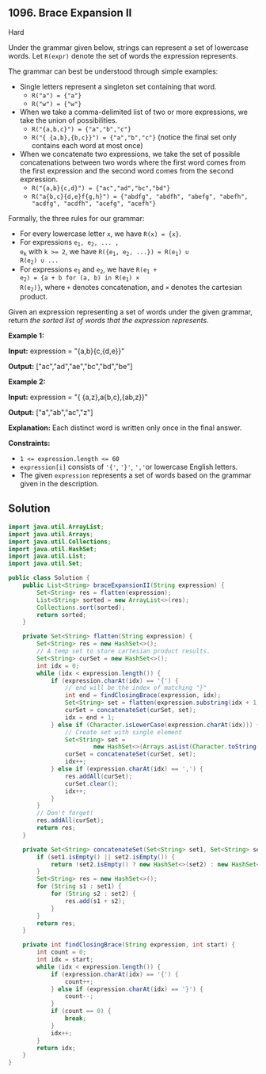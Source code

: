 ## 1096\. Brace Expansion II

Hard

Under the grammar given below, strings can represent a set of lowercase words. Let `R(expr)` denote the set of words the expression represents.

The grammar can best be understood through simple examples:

*   Single letters represent a singleton set containing that word.
    *   `R("a") = {"a"}`
    *   `R("w") = {"w"}`
*   When we take a comma-delimited list of two or more expressions, we take the union of possibilities.
    *   `R("{a,b,c}") = {"a","b","c"}`
    *   `R("{ {a,b},{b,c}}") = {"a","b","c"}` (notice the final set only contains each word at most once)
*   When we concatenate two expressions, we take the set of possible concatenations between two words where the first word comes from the first expression and the second word comes from the second expression.
    *   `R("{a,b}{c,d}") = {"ac","ad","bc","bd"}`
    *   `R("a{b,c}{d,e}f{g,h}") = {"abdfg", "abdfh", "abefg", "abefh", "acdfg", "acdfh", "acefg", "acefh"}`

Formally, the three rules for our grammar:

*   For every lowercase letter `x`, we have `R(x) = {x}`.
*   For expressions <code>e<sub>1</sub>, e<sub>2</sub>, ... , e<sub>k</sub></code> with `k >= 2`, we have <code>R({e<sub>1</sub>, e<sub>2</sub>, ...}) = R(e<sub>1</sub>) ∪ R(e<sub>2</sub>) ∪ ...</code>
*   For expressions <code>e<sub>1</sub></code> and <code>e<sub>2</sub></code>, we have <code>R(e<sub>1</sub> + e<sub>2</sub>) = {a + b for (a, b) in R(e<sub>1</sub>) × R(e<sub>2</sub>)}</code>, where `+` denotes concatenation, and `×` denotes the cartesian product.

Given an expression representing a set of words under the given grammar, return _the sorted list of words that the expression represents_.

**Example 1:**

**Input:** expression = "{a,b}{c,{d,e}}"

**Output:** ["ac","ad","ae","bc","bd","be"]

**Example 2:**

**Input:** expression = "{ {a,z},a{b,c},{ab,z}}"

**Output:** ["a","ab","ac","z"]

**Explanation:** Each distinct word is written only once in the final answer.

**Constraints:**

*   `1 <= expression.length <= 60`
*   `expression[i]` consists of `'{'`, `'}'`, `','`or lowercase English letters.
*   The given `expression` represents a set of words based on the grammar given in the description.

## Solution

```java
import java.util.ArrayList;
import java.util.Arrays;
import java.util.Collections;
import java.util.HashSet;
import java.util.List;
import java.util.Set;

public class Solution {
    public List<String> braceExpansionII(String expression) {
        Set<String> res = flatten(expression);
        List<String> sorted = new ArrayList<>(res);
        Collections.sort(sorted);
        return sorted;
    }

    private Set<String> flatten(String expression) {
        Set<String> res = new HashSet<>();
        // A temp set to store cartesian product results.
        Set<String> curSet = new HashSet<>();
        int idx = 0;
        while (idx < expression.length()) {
            if (expression.charAt(idx) == '{') {
                // end will be the index of matching "}"
                int end = findClosingBrace(expression, idx);
                Set<String> set = flatten(expression.substring(idx + 1, end));
                curSet = concatenateSet(curSet, set);
                idx = end + 1;
            } else if (Character.isLowerCase(expression.charAt(idx))) {
                // Create set with single element
                Set<String> set =
                        new HashSet<>(Arrays.asList(Character.toString(expression.charAt(idx))));
                curSet = concatenateSet(curSet, set);
                idx++;
            } else if (expression.charAt(idx) == ',') {
                res.addAll(curSet);
                curSet.clear();
                idx++;
            }
        }
        // Don't forget!
        res.addAll(curSet);
        return res;
    }

    private Set<String> concatenateSet(Set<String> set1, Set<String> set2) {
        if (set1.isEmpty() || set2.isEmpty()) {
            return !set2.isEmpty() ? new HashSet<>(set2) : new HashSet<>(set1);
        }
        Set<String> res = new HashSet<>();
        for (String s1 : set1) {
            for (String s2 : set2) {
                res.add(s1 + s2);
            }
        }
        return res;
    }

    private int findClosingBrace(String expression, int start) {
        int count = 0;
        int idx = start;
        while (idx < expression.length()) {
            if (expression.charAt(idx) == '{') {
                count++;
            } else if (expression.charAt(idx) == '}') {
                count--;
            }
            if (count == 0) {
                break;
            }
            idx++;
        }
        return idx;
    }
}
```